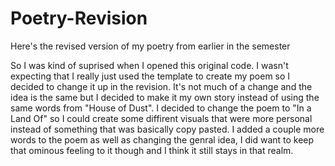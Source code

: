 # Poetry-Revision
Here's the revised version of my poetry from earlier in the semester 

So I was kind of suprised when I opened this original code. I wasn't expecting that I really just used the template to create my poem so I decided to change it up in the revision. It's not much of a change and the idea is the same but I decided to make it my own story instead of using the same words from "House of Dust". I decided to change the poem to "In a Land Of" so I could create some diffirent visuals that were more personal instead of something that was basically copy pasted. I added a couple more words to the poem as well as changing the genral idea, I did want to keep that ominous feeling to it though and I think it still stays in that realm. 

